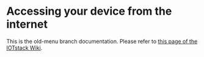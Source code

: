 # Accessing your device from the internet

This is the old-menu branch documentation. Please refer to [this page of the IOTstack Wiki](https://sensorsiot.github.io/IOTstack/Accessing-your-Device-from-the-internet.html).
